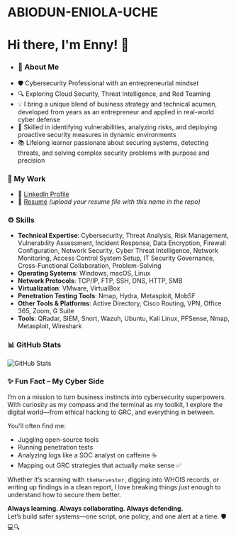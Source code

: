 # ABIODUN-ENIOLA-UCHE
# Hi there, I&#39;m Enny! 👋  
- ### 💼 About Me
- 🛡️ Cybersecurity Professional with an entrepreneurial mindset  
- 🔍 Exploring Cloud Security, Threat Intelligence, and Red Teaming  
- 💡 I bring a unique blend of business strategy and technical acumen, developed from years as an entrepreneur and applied in real-world cyber defense  
- 🧠 Skilled in identifying vulnerabilities, analyzing risks, and deploying proactive security measures in dynamic environments  
- 📚 Lifelong learner passionate about securing systems, detecting threats, and solving complex security problems with purpose and precision  

### 🔗 My Work
- 💼 [LinkedIn Profile](https://www.linkedin.com/in/abiodun-uche)  
- 📄 [Resume](./Abiodun_Uche_Resume.pdf) *(upload your resume file with this name in the repo)*

### ⚙️ Skills
- **Technical Expertise**: Cybersecurity, Threat Analysis, Risk Management, Vulnerability Assessment, Incident Response, Data Encryption, Firewall Configuration, Network Security, Cyber Threat Intelligence, Network Monitoring, Access Control System Setup, IT Security Governance, Cross-Functional Collaboration, Problem-Solving  
- **Operating Systems**: Windows, macOS, Linux  
- **Network Protocols**: TCP/IP, FTP, SSH, DNS, HTTP, SMB  
- **Virtualization**: VMware, VirtualBox  
- **Penetration Testing Tools**: Nmap, Hydra, Metasploit, MobSF  
- **Other Tools & Platforms**: Active Directory, Cisco Routing, VPN, Office 365, Zoom, G Suite  
 - **Tools**: QRadar, SIEM, Snort, Wazuh, Ubuntu, Kali Linux, PFSense, Nmap, Metasploit, Wireshark

### 📊 GitHub Stats
![GitHub Stats](https://github-readme-stats.vercel.app/api?username=UCHEENNY&show_icons=true&theme=radical)

### ✨ Fun Fact – My Cyber Side

I’m on a mission to turn business instincts into cybersecurity superpowers.  
With curiosity as my compass and the terminal as my toolkit, I explore the digital world—from ethical hacking to GRC, and everything in between.

You'll often find me:
- Juggling open-source tools  
- Running penetration tests  
- Analyzing logs like a SOC analyst on caffeine ☕  
- Mapping out GRC strategies that actually make sense ✅

Whether it’s scanning with `theHarvester`, digging into WHOIS records, or writing up findings in a clean report, I love breaking things *just* enough to understand how to secure them better.

**Always learning. Always collaborating. Always defending.**  
Let’s build safer systems—one script, one policy, and one alert at a time. 🛡️💻🔍


